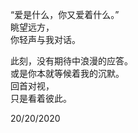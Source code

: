 “爱是什么，你又爱着什么。”  
眺望远方，  
你轻声与我对话。  

此刻，没有期待中浪漫的应答。  
或是你本就等候着我的沉默。  
回首对视，  
只是看着彼此。  

20/20/2020
